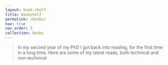 ```yaml
---
layout: book-shelf
title: bookshelf
permalink: /books/
nav: true
nav_order: 3
collection: books
---
```


> In my second year of my PhD I got back into reading, for the first time in a long time. Here are some of my latest reads, both technical and non-technical
>
